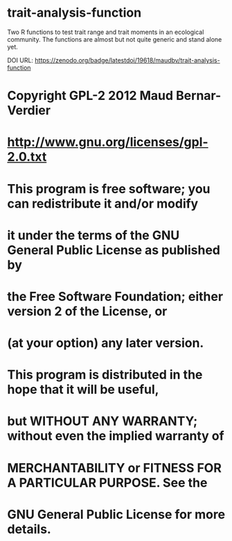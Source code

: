 # trait-analysis-function

Two R functions to test trait range and trait moments in an ecological community.
The functions are almost but not quite generic and stand alone yet. 


DOI URL:
https://zenodo.org/badge/latestdoi/19618/maudbv/trait-analysis-function

#  Copyright GPL-2 2012 Maud Bernar-Verdier
#  http://www.gnu.org/licenses/gpl-2.0.txt
#
# This program is free software; you can redistribute it and/or modify
# it under the terms of the GNU General Public License as published by
# the Free Software Foundation; either version 2 of the License, or
# (at your option) any later version.

#  This program is distributed in the hope that it will be useful,
#  but WITHOUT ANY WARRANTY; without even the implied warranty of
#  MERCHANTABILITY or FITNESS FOR A PARTICULAR PURPOSE.  See the
#  GNU General Public License for more details.
